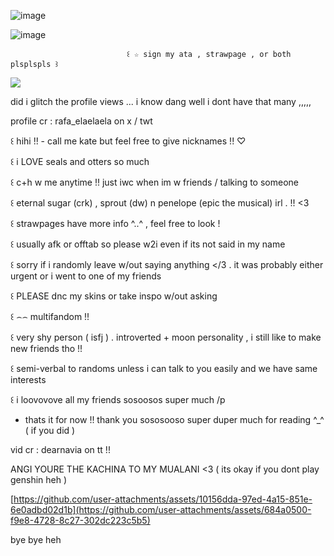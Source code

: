 ![image](https://github.com/user-attachments/assets/1290bdf7-fba2-4d45-b8b3-d9bdf51f645e)

![image](https://github.com/user-attachments/assets/bf50b4e5-5037-4e5d-985a-22ae97d1eeb3)

                              ꒰ ☆ sign my ata , strawpage , or both plsplspls ꒱
                                            

![](https://komarev.com/ghpvc/?username=your-github-username&color=ff69b4)

did i glitch the profile views ... i know dang well i dont have that many ,,,,,

profile cr : rafa_elaelaela on x / twt

꒰ hihi !! - call me kate but feel free to give nicknames !! ♡

꒰ i LOVE seals and otters so much

꒰ c+h w me anytime !! just iwc when im w friends / talking to someone

꒰ eternal sugar (crk) , sprout (dw) n penelope (epic the musical) irl . !! <3

꒰ strawpages have more info ^..^ , feel free to look !

꒰ usually afk or offtab so please w2i even if its not said in my name

꒰ sorry if i randomly leave w/out saying anything </3 . it was probably either urgent or i went to one of my friends

꒰ PLEASE dnc my skins or take inspo w/out asking

꒰ ⌢⌢ multifandom !!

꒰ very shy person ( isfj ) . introverted + moon personality , i still like to make new friends tho !!

꒰ semi-verbal to randoms unless i can talk to you easily and we have same interests

꒰ i loovovove all my friends sosoosos super much /p

- thats it for now !! thank you sososooso super duper much for reading ^_^ ( if you did )

vid cr : dearnavia on tt !!

ANGI YOURE THE KACHINA TO MY MUALANI <3 ( its okay if you dont play genshin heh )

[https://github.com/user-attachments/assets/10156dda-97ed-4a15-851e-6e0adbd02d1b](https://github.com/user-attachments/assets/684a0500-f9e8-4728-8c27-302dc223c5b5)

bye bye heh
<!--
**aevsria/aevsria** is a ✨ _special_ ✨ repository because its `README.md` (this file) appears on your GitHub profile.

Here are some ideas to get you started:

- 🔭 I’m currently working on ...
- 🌱 I’m currently learning ...
- 👯 I’m looking to collaborate on ...
- 🤔 I’m looking for help with ...
- 💬 Ask me about ...
- 📫 How to reach me: ...
- 😄 Pronouns: ...
- ⚡ Fun fact: ...
-->
